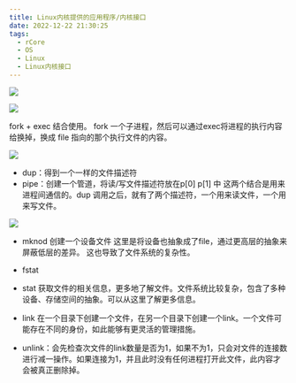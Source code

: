 ```yaml
---
title: Linux内核提供的应用程序/内核接口
date: 2022-12-22 21:30:25
tags:
  - rCore
  - OS
  - Linux
  - Linux内核接口
---
```


![](../Linux内核提供的应用程序-内核接口/2022-12-23-09-50-48.png)


![](../Linux内核提供的应用程序-内核接口/2022-12-23-09-49-29.png)

fork + exec 结合使用。
fork 一个子进程，然后可以通过exec将进程的执行内容给换掉，换成 file 指向的那个执行文件的内容。

![](../Linux内核提供的应用程序-内核接口/2022-12-22-21-31-03.png)

- dup：得到一个一样的文件描述符
- pipe：创建一个管道，将读/写文件描述符放在p[0] p[1] 中
这两个结合是用来进程间通信的。dup 调用之后，就有了两个描述符，一个用来读文件，一个用来写文件。


![](../Linux内核提供的应用程序-内核接口/2022-12-22-21-37-10.png)

- mknod 创建一个设备文件
这里是将设备也抽象成了file，通过更高层的抽象来屏蔽低层的差异。
这也导致了文件系统的复杂性。

- fstat
- stat
获取文件的相关信息，更多地了解文件。文件系统比较复杂，包含了多种设备、存储空间的抽象。可以从这里了解更多信息。

- link
  在一个目录下创建一个文件，在另一个目录下创建一个link。一个文件可能存在不同的身份，如此能够有更灵活的管理措施。
- unlink：会先检查次文件的link数量是否为1，如果不为1，只会对文件的连接数进行减一操作。如果连接为1，并且此时没有任何进程打开此文件，此内容才会被真正删除掉。


